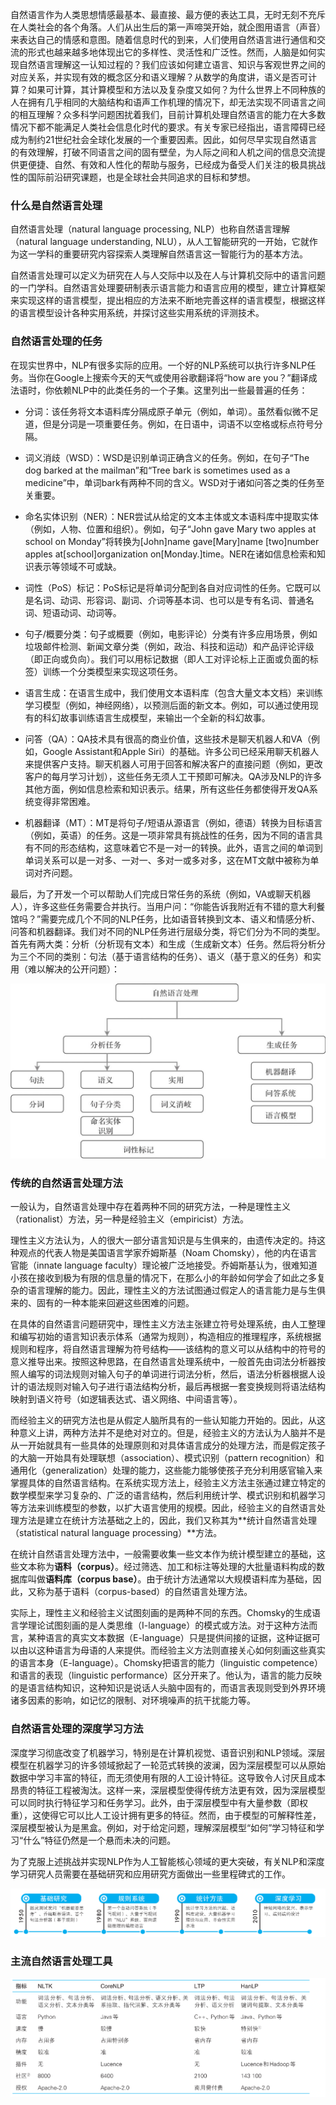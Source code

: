 自然语言作为人类思想情感最基本、最直接、最方便的表达工具，无时无刻不充斥在人类社会的各个角落。人们从出生后的第一声啼哭开始，就企图用语言（声音）来表达自己的情感和意图。随着信息时代的到来，人们使用自然语言进行通信和交流的形式也越来越多地体现出它的多样性、灵活性和广泛性。然而，人脑是如何实现自然语言理解这一认知过程的？我们应该如何建立语言、知识与客观世界之间的对应关系，并实现有效的概念区分和语义理解？从数学的角度讲，语义是否可计算？如果可计算，其计算模型和方法以及复杂度又如何？为什么世界上不同种族的人在拥有几乎相同的大脑结构和语声工作机理的情况下，却无法实现不同语言之间的相互理解？众多科学问题困扰着我们，目前计算机处理自然语言的能力在大多数情况下都不能满足人类社会信息化时代的要求。有关专家已经指出，语言障碍已经成为制约21世纪社会全球化发展的一个重要因素。因此，如何尽早实现自然语言的有效理解，打破不同语言之间的固有壁垒，为人际之间和人机之间的信息交流提供更便捷、自然、有效和人性化的帮助与服务，已经成为备受人们关注的极具挑战性的国际前沿研究课题，也是全球社会共同追求的目标和梦想。

### 什么是自然语言处理

自然语言处理（natural language processing, NLP）也称自然语言理解（natural language understanding, NLU），从人工智能研究的一开始，它就作为这一学科的重要研究内容探索人类理解自然语言这一智能行为的基本方法。

自然语言处理可以定义为研究在人与人交际中以及在人与计算机交际中的语言问题的一门学科。自然语言处理要研制表示语言能力和语言应用的模型，建立计算框架来实现这样的语言模型，提出相应的方法来不断地完善这样的语言模型，根据这样的语言模型设计各种实用系统，并探讨这些实用系统的评测技术。

### 自然语言处理的任务

在现实世界中，NLP有很多实际的应用。一个好的NLP系统可以执行许多NLP任务。当你在Google上搜索今天的天气或使用谷歌翻译将“how are you？”翻译成法语时，你依赖NLP中的此类任务的一个子集。这里列出一些最普遍的任务：

- 分词：该任务将文本语料库分隔成原子单元（例如，单词）。虽然看似微不足道，但是分词是一项重要任务。例如，在日语中，词语不以空格或标点符号分隔。

- 词义消歧（WSD）：WSD是识别单词正确含义的任务。例如，在句子“The dog barked at the mailman”和“Tree bark is sometimes used as a medicine”中，单词bark有两种不同的含义。WSD对于诸如问答之类的任务至关重要。

- 命名实体识别（NER）：NER尝试从给定的文本主体或文本语料库中提取实体（例如，人物、位置和组织）。例如，句子“John gave Mary two apples at school on Monday”将转换为[John]name gave[Mary]name [two]number apples at[school]organization on[Monday.]time。NER在诸如信息检索和知识表示等领域不可或缺。

- 词性（PoS）标记：PoS标记是将单词分配到各自对应词性的任务。它既可以是名词、动词、形容词、副词、介词等基本词、也可以是专有名词、普通名词、短语动词、动词等。

- 句子/概要分类：句子或概要（例如，电影评论）分类有许多应用场景，例如垃圾邮件检测、新闻文章分类（例如，政治、科技和运动）和产品评论评级（即正向或负向）。我们可以用标记数据（即人工对评论标上正面或负面的标签）训练一个分类模型来实现这项任务。

- 语言生成：在语言生成中，我们使用文本语料库（包含大量文本文档）来训练学习模型（例如，神经网络），以预测后面的新文本。例如，可以通过使用现有的科幻故事训练语言生成模型，来输出一个全新的科幻故事。

- 问答（QA）：QA技术具有很高的商业价值，这些技术是聊天机器人和VA（例如，Google Assistant和Apple Siri）的基础。许多公司已经采用聊天机器人来提供客户支持。聊天机器人可用于回答和解决客户的直接问题（例如，更改客户的每月学习计划），这些任务无须人工干预即可解决。QA涉及NLP的许多其他方面，例如信息检索和知识表示。结果，所有这些任务都使得开发QA系统变得非常困难。

- 机器翻译（MT）：MT是将句子/短语从源语言（例如，德语）转换为目标语言（例如，英语）的任务。这是一项非常具有挑战性的任务，因为不同的语言具有不同的形态结构，这意味着它不是一对一的转换。此外，语言之间的单词到单词关系可以是一对多、一对一、多对一或多对多，这在MT文献中被称为单词对齐问题。

最后，为了开发一个可以帮助人们完成日常任务的系统（例如，VA或聊天机器人），许多这些任务需要合并执行。当用户问：“你能告诉我附近有不错的意大利餐馆吗？”需要完成几个不同的NLP任务，比如语音转换到文本、语义和情感分析、问答和机器翻译。我们对不同的NLP任务进行层级分类，将它们分为不同的类型。首先有两大类：分析（分析现有文本）和生成（生成新文本）任务。然后将分析分为三个不同的类别：句法（基于语言结构的任务）、语义（基于意义的任务）和实用（难以解决的公开问题）：

![img](NLP简介/1.png)

### 传统的自然语言处理方法

一般认为，自然语言处理中存在着两种不同的研究方法，一种是理性主义（rationalist）方法，另一种是经验主义（empiricist）方法。

理性主义方法认为，人的很大一部分语言知识是与生俱来的，由遗传决定的。持这种观点的代表人物是美国语言学家乔姆斯基（Noam Chomsky），他的内在语言官能（innate language faculty）理论被广泛地接受。乔姆斯基认为，很难知道小孩在接收到极为有限的信息量的情况下，在那么小的年龄如何学会了如此之多复杂的语言理解的能力。因此，理性主义的方法试图通过假定人的语言能力是与生俱来的、固有的一种本能来回避这些困难的问题。

在具体的自然语言问题研究中，理性主义方法主张建立符号处理系统，由人工整理和编写初始的语言知识表示体系（通常为规则），构造相应的推理程序，系统根据规则和程序，将自然语言理解为符号结构——该结构的意义可以从结构中的符号的意义推导出来。按照这种思路，在自然语言处理系统中，一般首先由词法分析器按照人编写的词法规则对输入句子的单词进行词法分析，然后，语法分析器根据人设计的语法规则对输入句子进行语法结构分析，最后再根据一套变换规则将语法结构映射到语义符号（如逻辑表达式、语义网络、中间语言等）。

而经验主义的研究方法也是从假定人脑所具有的一些认知能力开始的。因此，从这种意义上讲，两种方法并不是绝对对立的。但是，经验主义的方法认为人脑并不是从一开始就具有一些具体的处理原则和对具体语言成分的处理方法，而是假定孩子的大脑一开始具有处理联想（association）、模式识别（pattern recognition）和通用化（generalization）处理的能力，这些能力能够使孩子充分利用感官输入来掌握具体的自然语言结构。在系统实现方法上，经验主义方法主张通过建立特定的数学模型来学习复杂的、广泛的语言结构，然后利用统计学、模式识别和机器学习等方法来训练模型的参数，以扩大语言使用的规模。因此，经验主义的自然语言处理方法是建立在统计方法基础之上的，因此，我们又称其为**统计自然语言处理（statistical natural language processing）**方法。

在统计自然语言处理方法中，一般需要收集一些文本作为统计模型建立的基础，这些文本称为**语料（corpus）**。经过筛选、加工和标注等处理的大批量语料构成的数据库叫做**语料库（corpus base）**。由于统计方法通常以大规模语料库为基础，因此，又称为基于语料（corpus-based）的自然语言处理方法。

实际上，理性主义和经验主义试图刻画的是两种不同的东西。Chomsky的生成语言学理论试图刻画的是人类思维（I-language）的模式或方法。对于这种方法而言，某种语言的真实文本数据（E-language）只是提供间接的证据，这种证据可以由以这种语言为母语的人来提供。而经验主义方法则直接关心如何刻画这些真实的语言本身（E-language）。Chomsky把语言的能力（linguistic competence）和语言的表现（linguistic performance）区分开来了。他认为，语言的能力反映的是语言结构知识，这种知识是说话人头脑中固有的，而语言表现则受到外界环境诸多因素的影响，如记忆的限制、对环境噪声的抗干扰能力等。

### 自然语言处理的深度学习方法

深度学习彻底改变了机器学习，特别是在计算机视觉、语音识别和NLP领域。深层模型在机器学习的许多领域掀起了一轮范式转换的波澜，因为深层模型可以从原始数据中学习丰富的特征，而无须使用有限的人工设计特征。这导致令人讨厌且成本昂贵的特征工程被淘汰。这样一来，深层模型使得传统方法更有效，因为深层模型可以同时执行特征学习和任务学习。此外，由于深层模型中有大量参数（即权重），这使得它可以比人工设计拥有更多的特征。然而，由于模型的可解释性差，深层模型被认为是黑盒。例如，对于给定问题，理解深层模型“如何”学习特征和学习“什么”特征仍然是一个悬而未决的问题。

为了克服上述挑战并实现NLP作为人工智能核心领域的更大突破，有关NLP和深度学习研究人员需要在基础研究和应用研究方面做出一些里程碑式的工作。

![img](NLP简介/2.png)

### 主流自然语言处理工具

![img](NLP简介/3.png)